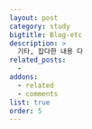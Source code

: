 ```yaml
---
layout: post
category: study
bigtitle: Blog-etc
description: >
  기타, 잡다한 내용 다
related_posts:
  -
addons:
  - related
  - comments
list: true
order: 5
---
```

